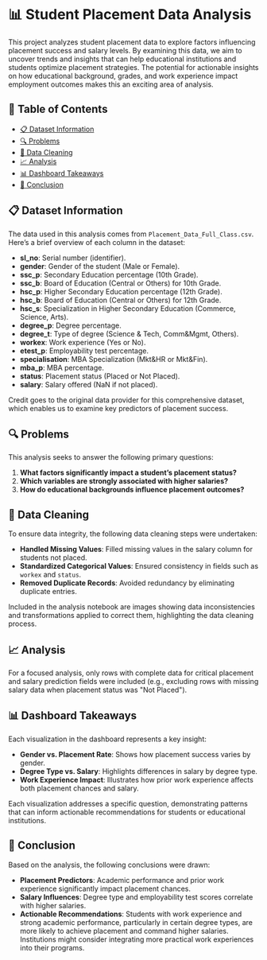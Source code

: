 # 📊 Student Placement Data Analysis

This project analyzes student placement data to explore factors influencing placement success and salary levels. By examining this data, we aim to uncover trends and insights that can help educational institutions and students optimize placement strategies. The potential for actionable insights on how educational background, grades, and work experience impact employment outcomes makes this an exciting area of analysis.

## 📑 Table of Contents
- [📋 Dataset Information](#-dataset-information)
- [🔍 Problems](#-problems)
- [🧹 Data Cleaning](#-data-cleaning)
- [📈 Analysis](#-analysis)
- [📊 Dashboard Takeaways](#-dashboard-takeaways)
- [📜 Conclusion](#-conclusion)

## 📋 Dataset Information

The data used in this analysis comes from `Placement_Data_Full_Class.csv`. Here’s a brief overview of each column in the dataset:

- **sl_no**: Serial number (identifier).
- **gender**: Gender of the student (Male or Female).
- **ssc_p**: Secondary Education percentage (10th Grade).
- **ssc_b**: Board of Education (Central or Others) for 10th Grade.
- **hsc_p**: Higher Secondary Education percentage (12th Grade).
- **hsc_b**: Board of Education (Central or Others) for 12th Grade.
- **hsc_s**: Specialization in Higher Secondary Education (Commerce, Science, Arts).
- **degree_p**: Degree percentage.
- **degree_t**: Type of degree (Science & Tech, Comm&Mgmt, Others).
- **workex**: Work experience (Yes or No).
- **etest_p**: Employability test percentage.
- **specialisation**: MBA Specialization (Mkt&HR or Mkt&Fin).
- **mba_p**: MBA percentage.
- **status**: Placement status (Placed or Not Placed).
- **salary**: Salary offered (NaN if not placed).

Credit goes to the original data provider for this comprehensive dataset, which enables us to examine key predictors of placement success.

## 🔍 Problems

This analysis seeks to answer the following primary questions:

1. **What factors significantly impact a student’s placement status?**
2. **Which variables are strongly associated with higher salaries?**
3. **How do educational backgrounds influence placement outcomes?**

## 🧹 Data Cleaning

To ensure data integrity, the following data cleaning steps were undertaken:

- **Handled Missing Values**: Filled missing values in the salary column for students not placed.
- **Standardized Categorical Values**: Ensured consistency in fields such as `workex` and `status`.
- **Removed Duplicate Records**: Avoided redundancy by eliminating duplicate entries.

Included in the analysis notebook are images showing data inconsistencies and transformations applied to correct them, highlighting the data cleaning process.

## 📈 Analysis

For a focused analysis, only rows with complete data for critical placement and salary prediction fields were included (e.g., excluding rows with missing salary data when placement status was "Not Placed").

## 📊 Dashboard Takeaways

Each visualization in the dashboard represents a key insight:

- **Gender vs. Placement Rate**: Shows how placement success varies by gender.
- **Degree Type vs. Salary**: Highlights differences in salary by degree type.
- **Work Experience Impact**: Illustrates how prior work experience affects both placement chances and salary.

Each visualization addresses a specific question, demonstrating patterns that can inform actionable recommendations for students or educational institutions.

## 📜 Conclusion

Based on the analysis, the following conclusions were drawn:

- **Placement Predictors**: Academic performance and prior work experience significantly impact placement chances.
- **Salary Influences**: Degree type and employability test scores correlate with higher salaries.
- **Actionable Recommendations**: Students with work experience and strong academic performance, particularly in certain degree types, are more likely to achieve placement and command higher salaries. Institutions might consider integrating more practical work experiences into their programs.

